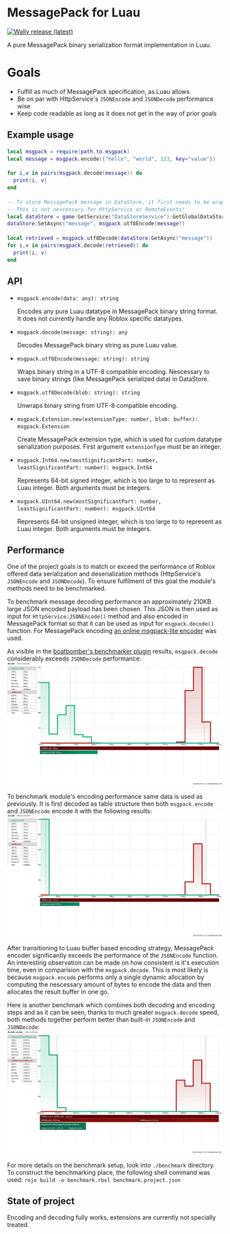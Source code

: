 <!-- Project links -->
[latest release]: https://github.com/cipharius/msgpack-luau/releases/latest

<!-- Images -->
[shield wally release]: https://img.shields.io/endpoint?url=https://runkit.io/clockworksquirrel/wally-version-shield/branches/master/cipharius/msgpack-luau&color=blue&label=wally&style=flat

# MessagePack for Luau

[![Wally release (latest)][shield wally release]][latest release]

A pure MessagePack binary serialization format implementation in Luau.

# Goals

* Fulfill as much of MessagePack specification, as Luau allows
* Be on par with HttpService's `JSONEncode` and `JSONDecode` performance wise
* Keep code readable as long as it does not get in the way of prior goals

## Example usage

```lua
local msgpack = require(path.to.msgpack)
local message = msgpack.encode({"hello", "world", 123, key="value"})

for i,v in pairs(msgpack.decode(message)) do
  print(i, v)
end

-- To store MessagePack message in DataStore, it first needs to be wrapped in UTF8 format
-- This is not nescessary for HttpService or RemoteEvents!
local dataStore = game:GetService("DataStoreService"):GetGlobalDataStore()
dataStore:SetAsync("message", msgpack.utf8Encode(message))

local retrieved = msgpack.utf8Decode(dataStore:GetAsync("message"))
for i,v in pairs(msgpack.decode(retrieved)) do
  print(i, v)
end
```

## API

* `msgpack.encode(data: any): string`

  Encodes any pure Luau datatype in MessagePack binary string format.
  It does not currently handle any Roblox specific datatypes.

* `msgpack.decode(message: string): any`

  Decodes MessagePack binary string as pure Luau value.

* `msgpack.utf8Encode(message: string): string`

  Wraps binary string in a UTF-8 compatible encoding.
  Nescessary to save binary strings (like MessagePack serialized data) in DataStore.

* `msgpack.utf8Decode(blob: string): string`

  Unwraps binary string from UTF-8 compatible encoding.

* `msgpack.Extension.new(extensionType: number, blob: buffer): msgpack.Extension`

  Create MessagePack extension type, which is used for custom datatype serialization purposes.
  First argument `extensionType` must be an integer.

* `msgpack.Int64.new(mostSignificantPart: number, leastSignificantPart: number): msgpack.Int64`

  Represents 64-bit signed integer, which is too large to to represent as Luau integer.
  Both arguments must be integers.

* `msgpack.UInt64.new(mostSignificantPart: number, leastSignificantPart: number): msgpack.UInt64`

  Represents 64-bit unsigned integer, which is too large to to represent as Luau integer.
  Both arguments must be integers.

## Performance

One of the project goals is to match or exceed the performance of Roblox offered data serialization and deserialization methods (HttpService's `JSONEncode` and `JSONDecode`).
To ensure fulfilment of this goal the module's methods need to be benchmarked.

To benchmark message decoding performance an approximately 210KB large JSON encoded payload has been chosen.
This JSON is then used as input for `HttpService:JSONEncode()` method and also encoded in MessagePack format so that it can be used as input for `msgpack.decode()` function.
For MessagePack encoding [an online msgpack-lite encoder](https://kawanet.github.io/msgpack-lite/) was used.

As visible in the [boatbomber's benchmarker plugin](https://devforum.roblox.com/t/benchmarker-plugin-compare-function-speeds-with-graphs-percentiles-and-more/829912) results, `msgpack.decode` considerably exceeds `JSONDecode` performance:
![Figure with JSONDecode and msgpack.decode benchmark results](./assets/decode-benchmark.png)

To benchmark module's encoding performance same data is used as previously.
It is first decoded as table structure then both `msgpack.encode` and `JSONEncode` encode it with the following results:
![Figure with JSONEncode and msgpack.encode benchmark results](./assets/encode-benchmark.png)

After transitioning to Luau buffer based encoding strategy, MessagePack encoder significantly exceeds the performance of the `JSONEncode` function.
An interesting observation can be made on how consistent is it's execution time, even in comparision with the `msgpack.decode`.
This is most likely is because `msgpack.encode` performs only a single dynamic allocation by computing the nescessary amount of bytes to encode the data and then allocates the result buffer in one go.

Here is another benchmark which combines both decoding and encoding steps and as it can be seen, thanks to much greater `msgpack.decode` speed, both methods together perform better than built-in `JSONEncode` and `JSONDecode`:
![Figure with "JSONEncode & JSONDecode" and "msgpack.encode & msgpack.decode" benchmark results](./assets/decode-encode-benchmark.png)

For more details on the benchmark setup, look into `./benchmark` directory.
To construct the benchmarking place, the following shell command was used: `rojo build -o benchmark.rbxl benchmark.project.json`

## State of project

Encoding and decoding fully works, extensions are currently not specially treated.
